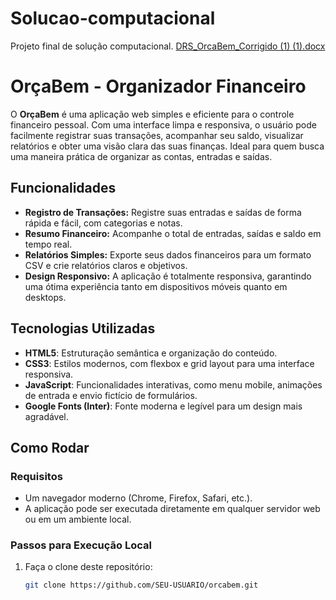 # Solucao-computacional
Projeto final de solução computacional.
[DRS_OrcaBem_Corrigido (1) (1).docx](https://github.com/user-attachments/files/22275411/DRS_OrcaBem_Corrigido.1.1.docx)

# OrçaBem - Organizador Financeiro

O **OrçaBem** é uma aplicação web simples e eficiente para o controle financeiro pessoal. Com uma interface limpa e responsiva, o usuário pode facilmente registrar suas transações, acompanhar seu saldo, visualizar relatórios e obter uma visão clara das suas finanças. Ideal para quem busca uma maneira prática de organizar as contas, entradas e saídas.

## Funcionalidades

- **Registro de Transações:** Registre suas entradas e saídas de forma rápida e fácil, com categorias e notas.
- **Resumo Financeiro:** Acompanhe o total de entradas, saídas e saldo em tempo real.
- **Relatórios Simples:** Exporte seus dados financeiros para um formato CSV e crie relatórios claros e objetivos.
- **Design Responsivo:** A aplicação é totalmente responsiva, garantindo uma ótima experiência tanto em dispositivos móveis quanto em desktops.

## Tecnologias Utilizadas

- **HTML5**: Estruturação semântica e organização do conteúdo.
- **CSS3**: Estilos modernos, com flexbox e grid layout para uma interface responsiva.
- **JavaScript**: Funcionalidades interativas, como menu mobile, animações de entrada e envio fictício de formulários.
- **Google Fonts (Inter)**: Fonte moderna e legível para um design mais agradável.

## Como Rodar

### Requisitos

- Um navegador moderno (Chrome, Firefox, Safari, etc.).
- A aplicação pode ser executada diretamente em qualquer servidor web ou em um ambiente local.

### Passos para Execução Local

1. Faça o clone deste repositório:

   ```bash
   git clone https://github.com/SEU-USUARIO/orcabem.git

